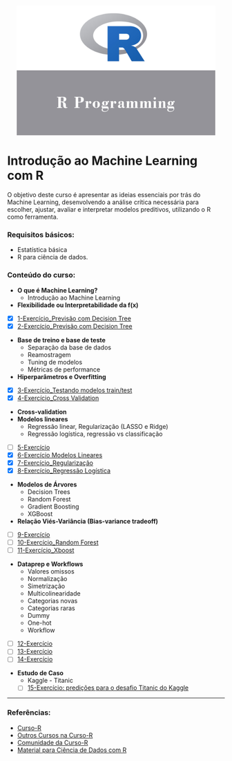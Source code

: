 <p align="center">
  <img width="460" height="300" src="https://github.com/PryskaS/Curso-R-Machine-Learning/blob/master/Images/r-programming.jpg">
</p> 

# Introdução ao Machine Learning com R
O objetivo deste curso é apresentar as ideias essenciais por trás do Machine Learning, desenvolvendo a análise crítica necessária para escolher, ajustar, avaliar e interpretar modelos preditivos, utilizando o R como ferramenta. 

### Requisitos básicos:
- Estatística básica
- R para ciência de dados.

### Conteúdo do curso: 

- **O que é Machine Learning?** 
  - Introdução ao Machine Learning
- **Flexibilidade ou Interpretabilidade da f(x)**

- [x] [1-Exercício_Previsão com Decision Tree](https://github.com/PryskaS/Curso-R-Machine-Learning/blob/master/01-exercicio-arvores.R)
- [x] [2-Exercício_Previsão com Decision Tree](https://github.com/PryskaS/Curso-R-Machine-Learning/blob/master/02-exercicio-arvores.R)
  
- **Base de treino e base de teste**
  - Separação da base de dados
  - Reamostragem
  - Tuning de modelos
  - Métricas de performance
- **Hiperparâmetros e Overfitting**

- [x] [3-Exercício_Testando modelos train/test](https://github.com/PryskaS/Curso-R-Machine-Learning/blob/master/03-exercicio-split.R)
- [x] [4-Exercício_Cross Validation](https://github.com/PryskaS/Curso-R-Machine-Learning/blob/master/04-exercicio-cross_validation.R)
 
- **Cross-validation**
- **Modelos lineares**
  - Regressão linear, Regularização (LASSO e Ridge)
  - Regressão logística, regressão vs classificação
  
- [ ] [5-Exercício]()
- [x] [6-Exercício Modelos Lineares]()
- [x] [7-Exercício_Regularização]()
- [x] [8-Exercício_Regressão Logística]()
   
- **Modelos de Árvores**
  - Decision Trees
  - Random Forest
  - Gradient Boosting
  - XGBoost
- **Relação Viés-Variância (Bias-variance tradeoff)**

- [ ] [9-Exercício]()
- [ ] [10-Exercício_Random Forest]()
- [ ] [11-Exercício_Xboost]()

- **Dataprep e Workflows**
  - Valores omissos
  - Normalização
  - Simetrização
  - Multicolinearidade
  - Categorias novas
  - Categorias raras
  - Dummy
  - One-hot
  - Workflow
  
- [ ] [12-Exercício]()
- [ ] [13-Exercício]()
- [ ] [14-Exercício]()
   
- **Estudo de Caso**
  - Kaggle - Titanic
  - [ ] [15-Exercício: predições para o desafio Titanic do Kaggle]()
  
-------------------------------------

### Referências: 
  - [Curso-R](https://www.curso-r.com/sobre/)
  - [Outros Cursos na Curso-R](https://www.curso-r.com/cursos/)
- [Comunidade da Curso-R](https://discourse.curso-r.com/)
- [Material para Ciência de Dados com R](https://www.curso-r.com/material/) 
